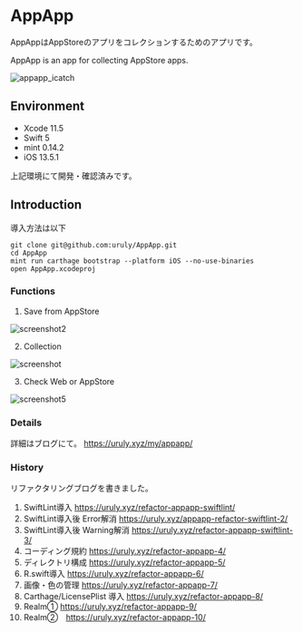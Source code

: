 # AppApp
AppAppはAppStoreのアプリをコレクションするためのアプリです。

AppApp is an app for collecting AppStore apps.

![appapp_icatch](https://user-images.githubusercontent.com/10204705/53691235-cdf45a80-3dbc-11e9-8c7b-86b48c231f57.png)

## Environment

 - Xcode 11.5
 - Swift 5
 - mint 0.14.2
 - iOS 13.5.1
 
上記環境にて開発・確認済みです。

## Introduction

導入方法は以下

```
git clone git@github.com:uruly/AppApp.git
cd AppApp
mint run carthage bootstrap --platform iOS --no-use-binaries
open AppApp.xcodeproj
```


### Functions
 1. Save from AppStore
 
 ![screenshot2](https://user-images.githubusercontent.com/10204705/53691253-01cf8000-3dbd-11e9-97b9-db3a858fc430.png)
 
 2. Collection
 
 ![screenshot](https://user-images.githubusercontent.com/10204705/53691258-36dbd280-3dbd-11e9-91a9-fc3b3db606d0.png)
 
 3. Check Web or AppStore
 
 ![screenshot5](https://user-images.githubusercontent.com/10204705/53691264-67237100-3dbd-11e9-823c-cdb5f27dd2be.png)
 
### Details

詳細はブログにて。
https://uruly.xyz/my/appapp/

### History

リファクタリングブログを書きました。

 1. SwiftLint導入 https://uruly.xyz/refactor-appapp-swiftlint/
 1. SwiftLint導入後 Error解消 https://uruly.xyz/appapp-refactor-swiftlint-2/
 1. SwiftLint導入後 Warning解消 https://uruly.xyz/refactor-appapp-swiftlint-3/
 1. コーディング規約 https://uruly.xyz/refactor-appapp-4/
 1. ディレクトリ構成 https://uruly.xyz/refactor-appapp-5/
 1. R.swift導入 https://uruly.xyz/refactor-appapp-6/
 1. 画像・色の管理 https://uruly.xyz/refactor-appapp-7/
 1. Carthage/LicensePlist 導入 https://uruly.xyz/refactor-appapp-8/
 1. Realm① https://uruly.xyz/refactor-appapp-9/
 1. Realm②　https://uruly.xyz/refactor-appapp-10/

